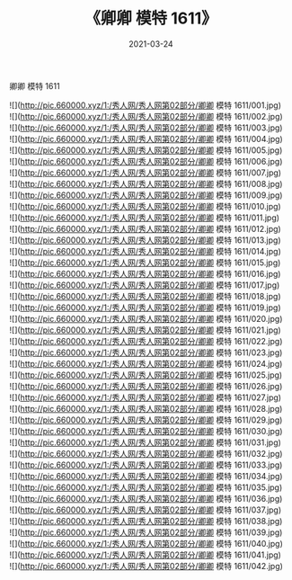 ﻿---
layout: post
title:  《卿卿 模特 1611》
date:   2021-03-24
img: http://pic.660000.xyz/1:/秀人网/秀人网第02部分/卿卿 模特 1611/000.jpg
categories: [美女, 清纯, 唯美]
---

卿卿 模特 1611

  ![](http://pic.660000.xyz/1:/秀人网/秀人网第02部分/卿卿 模特 1611/001.jpg) <br> ![](http://pic.660000.xyz/1:/秀人网/秀人网第02部分/卿卿 模特 1611/002.jpg) <br> ![](http://pic.660000.xyz/1:/秀人网/秀人网第02部分/卿卿 模特 1611/003.jpg) <br> ![](http://pic.660000.xyz/1:/秀人网/秀人网第02部分/卿卿 模特 1611/004.jpg) <br> ![](http://pic.660000.xyz/1:/秀人网/秀人网第02部分/卿卿 模特 1611/005.jpg) <br> ![](http://pic.660000.xyz/1:/秀人网/秀人网第02部分/卿卿 模特 1611/006.jpg) <br> ![](http://pic.660000.xyz/1:/秀人网/秀人网第02部分/卿卿 模特 1611/007.jpg) <br> ![](http://pic.660000.xyz/1:/秀人网/秀人网第02部分/卿卿 模特 1611/008.jpg) <br> ![](http://pic.660000.xyz/1:/秀人网/秀人网第02部分/卿卿 模特 1611/009.jpg) <br> ![](http://pic.660000.xyz/1:/秀人网/秀人网第02部分/卿卿 模特 1611/010.jpg) <br> ![](http://pic.660000.xyz/1:/秀人网/秀人网第02部分/卿卿 模特 1611/011.jpg) <br> ![](http://pic.660000.xyz/1:/秀人网/秀人网第02部分/卿卿 模特 1611/012.jpg) <br> ![](http://pic.660000.xyz/1:/秀人网/秀人网第02部分/卿卿 模特 1611/013.jpg) <br> ![](http://pic.660000.xyz/1:/秀人网/秀人网第02部分/卿卿 模特 1611/014.jpg) <br> ![](http://pic.660000.xyz/1:/秀人网/秀人网第02部分/卿卿 模特 1611/015.jpg) <br> ![](http://pic.660000.xyz/1:/秀人网/秀人网第02部分/卿卿 模特 1611/016.jpg) <br> ![](http://pic.660000.xyz/1:/秀人网/秀人网第02部分/卿卿 模特 1611/017.jpg) <br> ![](http://pic.660000.xyz/1:/秀人网/秀人网第02部分/卿卿 模特 1611/018.jpg) <br> ![](http://pic.660000.xyz/1:/秀人网/秀人网第02部分/卿卿 模特 1611/019.jpg) <br> ![](http://pic.660000.xyz/1:/秀人网/秀人网第02部分/卿卿 模特 1611/020.jpg) <br> ![](http://pic.660000.xyz/1:/秀人网/秀人网第02部分/卿卿 模特 1611/021.jpg) <br> ![](http://pic.660000.xyz/1:/秀人网/秀人网第02部分/卿卿 模特 1611/022.jpg) <br> ![](http://pic.660000.xyz/1:/秀人网/秀人网第02部分/卿卿 模特 1611/023.jpg) <br> ![](http://pic.660000.xyz/1:/秀人网/秀人网第02部分/卿卿 模特 1611/024.jpg) <br> ![](http://pic.660000.xyz/1:/秀人网/秀人网第02部分/卿卿 模特 1611/025.jpg) <br> ![](http://pic.660000.xyz/1:/秀人网/秀人网第02部分/卿卿 模特 1611/026.jpg) <br> ![](http://pic.660000.xyz/1:/秀人网/秀人网第02部分/卿卿 模特 1611/027.jpg) <br> ![](http://pic.660000.xyz/1:/秀人网/秀人网第02部分/卿卿 模特 1611/028.jpg) <br> ![](http://pic.660000.xyz/1:/秀人网/秀人网第02部分/卿卿 模特 1611/029.jpg) <br> ![](http://pic.660000.xyz/1:/秀人网/秀人网第02部分/卿卿 模特 1611/030.jpg) <br> ![](http://pic.660000.xyz/1:/秀人网/秀人网第02部分/卿卿 模特 1611/031.jpg) <br> ![](http://pic.660000.xyz/1:/秀人网/秀人网第02部分/卿卿 模特 1611/032.jpg) <br> ![](http://pic.660000.xyz/1:/秀人网/秀人网第02部分/卿卿 模特 1611/033.jpg) <br> ![](http://pic.660000.xyz/1:/秀人网/秀人网第02部分/卿卿 模特 1611/034.jpg) <br> ![](http://pic.660000.xyz/1:/秀人网/秀人网第02部分/卿卿 模特 1611/035.jpg) <br> ![](http://pic.660000.xyz/1:/秀人网/秀人网第02部分/卿卿 模特 1611/036.jpg) <br> ![](http://pic.660000.xyz/1:/秀人网/秀人网第02部分/卿卿 模特 1611/037.jpg) <br> ![](http://pic.660000.xyz/1:/秀人网/秀人网第02部分/卿卿 模特 1611/038.jpg) <br> ![](http://pic.660000.xyz/1:/秀人网/秀人网第02部分/卿卿 模特 1611/039.jpg) <br> ![](http://pic.660000.xyz/1:/秀人网/秀人网第02部分/卿卿 模特 1611/040.jpg) <br> ![](http://pic.660000.xyz/1:/秀人网/秀人网第02部分/卿卿 模特 1611/041.jpg) <br> ![](http://pic.660000.xyz/1:/秀人网/秀人网第02部分/卿卿 模特 1611/042.jpg) <br>